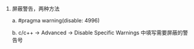 1. 屏蔽警告，两种方法

   a. \#pragma warning(disable: 4996)

   b. c/c++ -> Advanced -> Disable Specific Warnings 中填写需要屏蔽的警告号